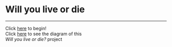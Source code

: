 # Will you live or die 

---

Click [here](situations/wake-up.md) to begin!  
Click [here](cyoa-drawing2.pdf) to see the diagram of this   
_Will you live or die?_ project